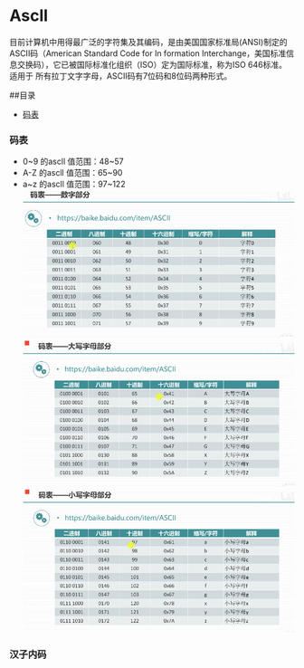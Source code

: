 # Ascll
目前计算机中用得最广泛的字符集及其编码，是由美国国家标准局(ANSI)制定的ASCII码（American Standard Code for In
formation Interchange，美国标准信息交换码），它已被国际标准化组织（ISO）定为国际标准，称为ISO 646标准。适用于
所有拉丁文字字母，ASCII码有7位码和8位码两种形式。


##目录
- [码表](##码表)



### 码表
- 0~9 的ascll 值范围：48~57
- A-Z 的ascll 值范围：65~90
- a~z 的ascll 值范围：97~122
![img](../images/nature/nature.png)
![img](../images/nature/code_nature.png)
![img](../images/nature/small_code.png)

### 汉子内码